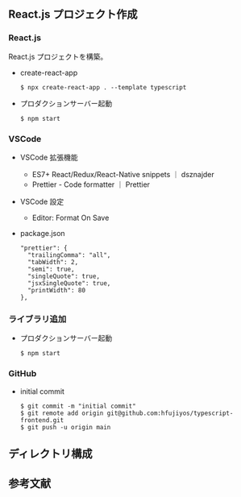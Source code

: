 ## React.js プロジェクト作成

### React.js

React.js プロジェクトを構築。

- create-react-app

  ```
  $ npx create-react-app . --template typescript
  ```

- プロダクションサーバー起動
  ```
  $ npm start
  ```

### VSCode

- VSCode 拡張機能

  - ES7+ React/Redux/React-Native snippets ｜ dsznajder
  - Prettier - Code formatter ｜ Prettier

- VSCode 設定

  - Editor: Format On Save

- package.json

  ```
  "prettier": {
    "trailingComma": "all",
    "tabWidth": 2,
    "semi": true,
    "singleQuote": true,
    "jsxSingleQuote": true,
    "printWidth": 80
  },
  ```

### ライブラリ追加

- プロダクションサーバー起動
  ```
  $ npm start
  ```

### GitHub

- initial commit
  ```
  $ git commit -m "initial commit"
  $ git remote add origin git@github.com:hfujiyos/typescript-frontend.git
  $ git push -u origin main
  ```

## ディレクトリ構成

## 参考文献
